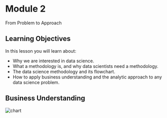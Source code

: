 # Module 2
From Problem to Approach


## Learning Objectives
In this lesson you will learn about:
- Why we are interested in data science.
- What a methodology is, and why data scientists need a methodology.
- The data science methodology and its flowchart. 
- How to apply business understanding and the analytic approach to any data science problem.


## Business Understanding
<!-- .slide: data-background="rgb(255,255,255)" -->
![chart](../figures/ds_methodology.png)

